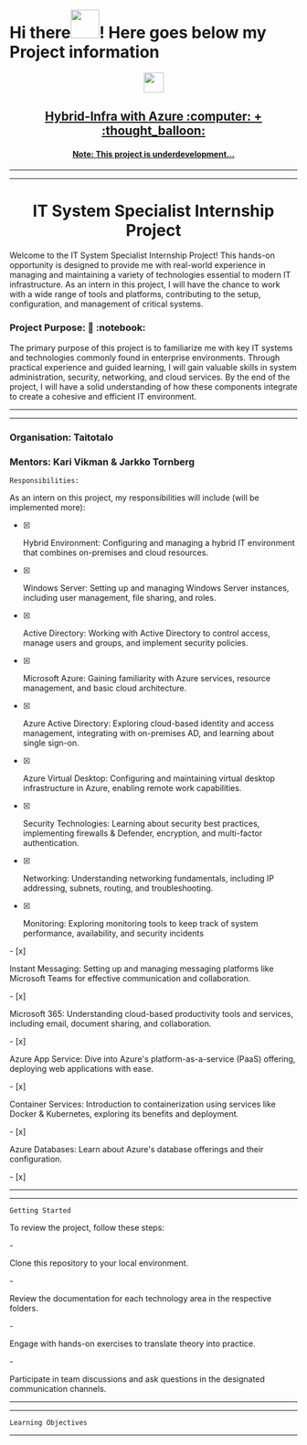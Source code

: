 # Hi there<img src="https://media.giphy.com/media/l4S95aLS28TNZDlzbX/giphy.gif" width="50" height="50"/>! Here goes below my Project information

<div>
<div id="header" align="center">
 <img src="https://media.giphy.com/media/778doP94sNJjYitr5C/giphy.gif" width="35" height="35"/>
</div>
<h2 align="center"><a href="">Hybrid-Infra with Azure  :computer: + :thought_balloon:</a></h2>
</div>

<div>
<h4 align="center"><a href="">Note: This project is underdevelopment...</a></h4>
</div>

---

---

<h1 align="center">IT System Specialist Internship Project</h1>

<p align="left">Welcome to the IT System Specialist Internship Project! This hands-on opportunity is designed to provide me with real-world experience in managing and maintaining a variety of technologies essential to modern IT infrastructure. As an intern in this project, I will have the chance to work with a wide range of tools and platforms, contributing to the setup, configuration, and management of critical systems.
</p>

<h3 align="left">Project Purpose: 📓 :notebook:</h3>

<p align="left">The primary purpose of this project is to familiarize me with key IT systems and technologies commonly found in enterprise environments. Through practical experience and guided learning, I will gain valuable skills in system administration, security, networking, and cloud services. By the end of the project, I will have a solid understanding of how these components integrate to create a cohesive and efficient IT environment.
</p>

---

---
<h3 align="left">Organisation: Taitotalo</h3>
<h3 align="left">Mentors: Kari Vikman & Jarkko Tornberg</h3>

`Responsibilities:`
<p align="left">As an intern on this project, my responsibilities will include (will be implemented more):</p>

 - [x] <p align="left">Hybrid Environment: Configuring and managing a hybrid IT environment that combines on-premises and cloud resources.</p>
 - [x] <p align="left">Windows Server: Setting up and managing Windows Server instances, including user management, file sharing, and roles.</p>
 - [x] <p align="left">Active Directory: Working with Active Directory to control access, manage users and groups, and implement security policies.</p>
 - [x] <p align="left">Microsoft Azure: Gaining familiarity with Azure services, resource management, and basic cloud architecture.</p>
 - [x] <p align="left">Azure Active Directory: Exploring cloud-based identity and access management, integrating with on-premises AD, and learning about single sign-on.</p>
 - [x] <p align="left">Azure Virtual Desktop: Configuring and maintaining virtual desktop infrastructure in Azure, enabling remote work capabilities.</p>
 - [x] <p align="left">Security Technologies: Learning about security best practices, implementing firewalls & Defender, encryption, and multi-factor authentication.</p>
 - [x] <p align="left">Networking: Understanding networking fundamentals, including IP addressing, subnets, routing, and troubleshooting.</p>
 - [x] <p align="left">Monitoring: Exploring monitoring tools to keep track of system performance, availability, and security incidents
 </p>
 - [x] <p align="left">Instant Messaging: Setting up and managing messaging platforms like Microsoft Teams for effective communication and collaboration.</p>
 - [x] <p align="left">Microsoft 365: Understanding cloud-based productivity tools and services, including email, document sharing, and collaboration.</p>
 - [x] <p align="left">Azure App Service: Dive into Azure's platform-as-a-service (PaaS) offering, deploying web applications with ease.</p>
 - [x] <p align="left">Container Services: Introduction to containerization using services like Docker & Kubernetes, exploring its benefits and deployment.</p>
 - [x] <p align="left">Azure Databases: Learn about Azure's database offerings and their configuration.</p>
 - [x] <p align="left"></p>


---

---

`Getting Started`

<p align="left">To review the project, follow these steps:</p>
- <p align="left">Clone this repository to your local environment.</p>
- <p align="left">Review the documentation for each technology area in the respective folders.</p>
- <p align="left">Engage with hands-on exercises to translate theory into practice.</p>
- <p align="left">Participate in team discussions and ask questions in the designated communication channels.</p>

---

---

`Learning Objectives`

---